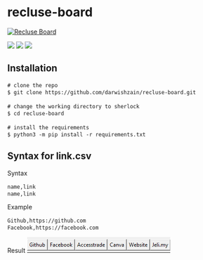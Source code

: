 # recluse-board
[![Recluse Board](https://github-readme-stats.vercel.app/api/pin/?username=darwishzain&repo=recluse-board&theme=radical)](https://github.com/darwishzain/recluse-board)

![](https://img.shields.io/badge/Code-Python3.9.x-informational?style=flat&logo=python&logoColor=white&color=2bbc8a)
![](https://img.shields.io/badge/Tools-Tkinter-informational?style=flat&logoColor=white)
![](https://img.shields.io/badge/Tools-Pygame-informational?style=flat&logoColor=white)

## Installation

```console
# clone the repo
$ git clone https://github.com/darwishzain/recluse-board.git

# change the working directory to sherlock
$ cd recluse-board

# install the requirements
$ python3 -m pip install -r requirements.txt
```

## Syntax for link.csv
Syntax
```
name,link
name,link
```
Example
```
Github,https://github.com
Facebook,https://facebook.com
```
Result
![](images/linkcsv.png)
